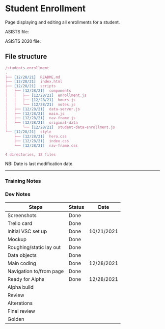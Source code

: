 # Student Enrollment

Page displaying and editing all enrollments for a student.

ASISTS file:

ASISTS 2020 file:

## File structure

```javascript
/students-enrollment
.
├── [12/28/21]  README.md
├── [12/28/21]  index.html
├── [12/28/21]  scripts
│   ├── [12/28/21]  components
│   │   ├── [12/28/21]  enrollment.js
│   │   ├── [12/28/21]  hours.js
│   │   └── [12/28/21]  notes.js
│   ├── [12/28/21]  data-server.js
│   ├── [12/28/21]  main.js
│   ├── [12/28/21]  nav-frame.js
│   └── [12/28/21]  original-data
│       └── [12/28/21]  student-data-enrollment.js
└── [12/28/21]  style
    ├── [12/28/21]  hero.css
    ├── [12/28/21]  index.css
    └── [12/28/21]  nav-frame.css

4 directories, 12 files
```

NB: Date is last modification date.

---

### Training Notes

### Dev Notes

| Steps                   | Status | Date       |
| ----------------------- | ------ | ---------- |
| Screenshots             | Done   |            |
| Trello card             | Done   |            |
| Initial VSC set up      | Done   | 10/21/2021 |
| Mockup                  | Done   |            |
| Roughing/static lay out | Done   |            |
| Data objects            | Done   |            |
| Main coding             | Done   | 12/28/2021 |
| Navigation to/from page | Done   |            |
| Ready for Alpha         | Done   | 12/28/2021 |
| Alpha build             |        |            |
| Review                  |        |            |
| Alterations             |        |            |
| Final review            |        |            |
| Golden                  |        |            |
